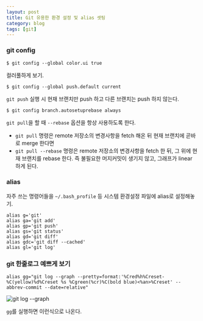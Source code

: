 ```yaml
---
layout: post
title: Git 유용한 환경 설정 및 alias 셋팅
category: blog
tags: [git]
---
```

### git config
```shell
$ git config --global color.ui true
```
컬러풀하게 보기.

```shell
$ git config --global push.default current
```
`git push` 실행 시 현재 브랜치만 push 하고 다른 브랜치는 push 하지 않는다.


```shell
$ git config branch.autosetuprebase always
```
`git pull`을 할 때 `--rebase` 옵션을 항상 사용하도록 한다.

- `git pull` 명령은 remote 저장소의 변경사항을 fetch 해온 뒤 현재 브랜치에 곧바로 merge 한다면
- `git pull --rebase` 명령은 remote 저장소의 변경사항을 fetch 한 뒤, 그 위에 현재 브랜치를 rebase 한다. 즉 불필요한 머지커밋이 생기지 않고, 그래프가 linear 하게 된다.


### alias
자주 쓰는 명령어들을 `~/.bash_profile` 등 시스템 환경설정 파일에 alias로 설정해놓기.

```shell
alias g='git'
alias ga='git add'
alias gp='git push'
alias gs='git status'
alias gd='git diff'
alias gdc='git diff --cached'
alias gl='git log'
```

### git 한줄로그 예쁘게 보기
```shell
alias gg="git log --graph --pretty=format:'%Cred%h%Creset-%C(yellow)%d%Creset %s %Cgreen(%cr)%C(bold blue)<%an>%Creset' --abbrev-commit --date=relative"
```

![git log --graph](__imgUrl__/1.png)

`gg`를 실행하면 이런식으로 나온다.